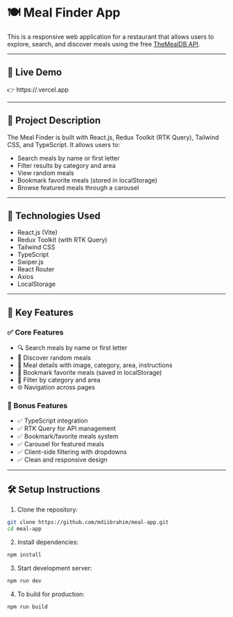 # 🍽️ Meal Finder App

This is a responsive web application for a restaurant that allows users to explore, search, and discover meals using the free [TheMealDB API](https://www.themealdb.com/).

---

## 🔗 Live Demo

👉 https://.vercel.app

---

## 📝 Project Description

The Meal Finder is built with React.js, Redux Toolkit (RTK Query), Tailwind CSS, and TypeScript. It allows users to:

- Search meals by name or first letter
- Filter results by category and area
- View random meals
- Bookmark favorite meals (stored in localStorage)
- Browse featured meals through a carousel

---

## 🚀 Technologies Used

- React.js (Vite)
- Redux Toolkit (with RTK Query)
- Tailwind CSS
- TypeScript
- Swiper.js
- React Router
- Axios
- LocalStorage

---

## 🎯 Key Features

### ✅ Core Features

- 🔍 Search meals by name or first letter
- 🎲 Discover random meals
- 🍱 Meal details with image, category, area, instructions
- 📌 Bookmark favorite meals (saved in localStorage)
- 📂 Filter by category and area
- 🌐 Navigation across pages

### 💎 Bonus Features

- ✅ TypeScript integration
- ✅ RTK Query for API management
- ✅ Bookmark/favorite meals system
- ✅ Carousel for featured meals
- ✅ Client-side filtering with dropdowns
- ✅ Clean and responsive design

---

## 🛠️ Setup Instructions

1. Clone the repository:

```bash
git clone https://github.com/mdiibrahim/meal-app.git
cd meal-app
```

2. Install dependencies:

```bash
npm install
```

3. Start development server:

```bash
npm run dev
```

4. To build for production:

```bash
npm run build
```
